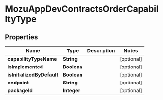 
# MozuAppDevContractsOrderCapabilityType

## Properties
Name | Type | Description | Notes
------------ | ------------- | ------------- | -------------
**capabilityTypeName** | **String** |  |  [optional]
**isImplemented** | **Boolean** |  |  [optional]
**isInitializedByDefault** | **Boolean** |  |  [optional]
**endpoint** | **String** |  |  [optional]
**packageId** | **Integer** |  |  [optional]



